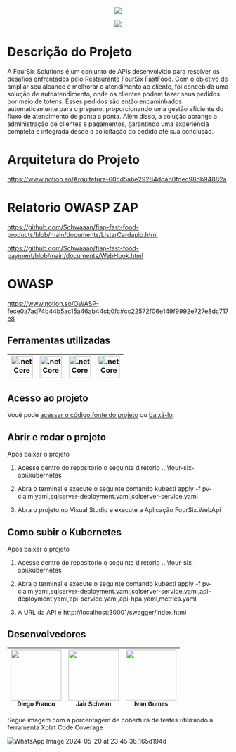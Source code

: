 
<p align="center">
   <img src="https://github.com/Schwaaan/fiap-fast-food/assets/11160318/939444af-f72e-4d5e-a73c-efdf19e66aef"/>
</p>
<p align="center">
   <img src="http://img.shields.io/static/v1?label=STATUS&message=EM%20DESENVOLVIMENTO&color=RED&style=for-the-badge" #vitrinedev/>
</p>

# Descrição do Projeto
A FourSix Solutions é um conjunto de APIs desenvolvido para resolver os desafios enfrentados pelo Restaurante FourSix FastFood. Com o objetivo de ampliar seu alcance e melhorar o atendimento ao cliente, foi concebida uma solução de autoatendimento, onde os clientes podem fazer seus pedidos por meio de totens. Esses pedidos são então encaminhados automaticamente para o preparo, proporcionando uma gestão eficiente do fluxo de atendimento de ponta a ponta. Além disso, a solução abrange a administração de clientes e pagamentos, garantindo uma experiência completa e integrada desde a solicitação do pedido até sua conclusão.

# Arquitetura do Projeto
https://www.notion.so/Arquitetura-60cd5abe29284ddab0fdec98db94882a

# Relatorio OWASP ZAP
https://github.com/Schwaaan/fiap-fast-food-products/blob/main/documents/ListarCardapio.html

https://github.com/Schwaaan/fiap-fast-food-payment/blob/main/documents/WebHook.html

# OWASP
https://www.notion.so/OWASP-fece0a7ad74b44b5ac15a46ab44cb0fc#cc22572f06e149f9992e727e8dc717c8

## Ferramentas utilizadas
| <a href="https://learn.microsoft.com/pt-br/dotnet/" target="_blank"> <img src="https://github.com/Schwaaan/fiap-fast-food/assets/11160318/2d89d325-9f3d-4920-b496-dfdc9ff5ded7" alt=".netCore" height="50" /></a> | <a href="https://learn.microsoft.com/pt-br/sql/?view=sql-server-ver16" target="_blank"><img src="https://github.com/Schwaaan/fiap-fast-food/assets/11160318/4585295d-5064-421e-9652-a5dd1f38622b" alt=".netCore"  height="50"/></a> | <a href="https://docs.docker.com/manuals/" target="_blank"> <img src="https://github.com/Schwaaan/fiap-fast-food/assets/11160318/238b190a-67b1-4002-9d1d-23fe34e2bc7f" alt=".netCore" height="50"/></a> | <a href="https://kubernetes.io/pt-br/docs/home/" target="_blank"> <img src="https://github.com/Schwaaan/fiap-fast-food/assets/11160318/30c37852-b6ff-414a-9b59-0b4f5b5d499a" alt=".netCore" height="50"/></a>
| :---: | :---: | :---: | :---:
## Acesso ao projeto

Você pode [acessar o código fonte do projeto](https://github.com/Schwaaan/fiap-fast-food) ou [baixá-lo](https://github.com/Schwaaan/fiap-fast-food/archive/refs/heads/main.zip).

## Abrir e rodar o projeto

Após baixar o projeto
1. Acesse dentro do repositorio o seguinte diretorio
...\four-six-api\kubernetes

2. Abra o terminal e execute o seguinte comando
kubectl apply -f pv-claim.yaml,sqlserver-deployment.yaml,sqlserver-service.yaml

3. Abra o projeto no Visual Studio e execute a Aplicação FourSix.WebApi

## Como subir o Kubernetes

Após baixar o projeto
1. Acesse dentro do repositorio o seguinte diretorio
...\four-six-api\kubernetes

2. Abra o terminal e execute o seguinte comando
kubectl apply -f pv-claim.yaml,sqlserver-deployment.yaml,sqlserver-service.yaml,api-deployment.yaml,api-service.yaml,api-hpa.yaml,metrics.yaml

3. A URL da API é http://localhost:30001/swagger/index.html

## Desenvolvedores

| <img src="https://github.com/Schwaaan/fiap-fast-food/assets/11160318/09d0e2ab-4d4d-4874-af77-404e5cd1cd6c" width=115><br><sub>Diego Franco</sub> |  <img src="https://github.com/Schwaaan/fiap-fast-food/assets/11160318/b1ce0748-d58e-464a-ad44-1a8a6b6f82a6" width=115><br><sub>Jair Schwan</sub> | <img src="https://github.com/Schwaaan/fiap-fast-food/assets/11160318/80c49cda-1d54-4c76-b7d4-020fac25027f" width=115><br><sub>Ivan Gomes</sub> |
| :---: | :---: | :---:


Segue imagem com a porcentagem de cobertura de testes utilizando a ferramenta Xplat Code Coverage

![WhatsApp Image 2024-05-20 at 23 45 36_165d194d](https://github.com/Schwaaan/fiap-fast-food-payment/assets/49553583/cbe9ee1b-c475-4868-959a-2180573add5a)
